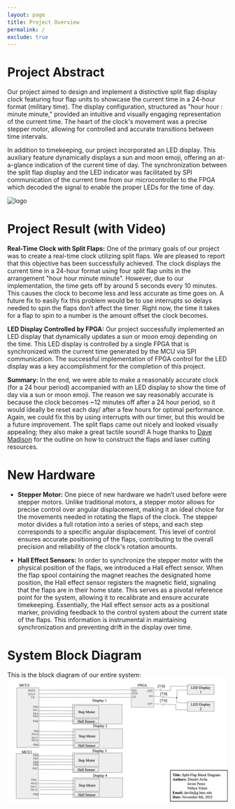 ```yaml
---
layout: page
title: Project Overview
permalink: /
exclude: true
---
```


# Project Abstract

Our project aimed to design and implement a distinctive split flap display clock featuring four flap units to showcase the current
time in a 24-hour format (military time). The display configuration, structured as "hour hour : minute minute," provided an intuitive
and visually engaging representation of the current time. The heart of the clock's movement was a precise stepper motor, allowing for
controlled and accurate transitions between time intervals.

In addition to timekeeping, our project incorporated an LED display. This auxiliary feature dynamically displays a sun and moon
emoji, offering an at-a-glance indication of the current time of day. The synchronization between the split flap display and the LED
indicator was facilitated by SPI communication of the current time from our microcontroller to the FPGA which decoded the signal to 
enable the proper LEDs for the time of day.



<div style="text-align: left">
  <img src="./assets/img/Logo.png" alt="logo" width="100" />
</div>

# Project Result (with Video)
**Real-Time Clock with Split Flaps:**
One of the primary goals of our project was to create a real-time clock utilizing split flaps. We are pleased to report that this
objective has been successfully achieved. The clock displays the current time in a 24-hour format using four split flap units in the
arrangement "hour hour minute minute".  However, due to our implementation, the time gets off by around 5 seconds every 10 minutes.
This causes the clock to become less and less accurate as time goes on. A future fix to easily fix this problem would be to use
interrupts so delays needed to spin the flaps don’t affect the timer. Right now, the time it takes for a flap to spin to a number is
the amount offset the clock becomes. 

**LED Display Controlled by FPGA:**
Our project successfully implemented an LED display that dynamically updates a sun or moon emoji depending on the time. This LED
display is controlled by a single FPGA that is synchronized with the current time generated by the MCU via SPI communication. The
successful implementation of FPGA control for the LED display was a key accomplishment for the completion of this project.

**Summary:**
In the end, we were able to make a reasonably accurate clock (for a 24 hour period) accompanied with an LED display to show the time of day via a sun or moon emoji. The reason we say reasonably accurate is because the clock becomes ~12 minutes off after a 24 hour period, so it would ideally be reset each day/ after a few hours for optimal performance. Again, we could fix this by using interrupts with our timer, but this would be a future improvement. The split flaps came out nicely and looked visually appealing; they also make a great tactile sound! A huge thanks to [Dave Madison](https://www.partsnotincluded.com/building-diy-split-flap-displays/) for the outline on how to construct the flaps and laser cutting resources.


# New Hardware
* **Stepper Motor:** One piece of new hardware we hadn’t used before were stepper motors. Unlike traditional motors, a stepper motor allows for precise control over angular displacement, making it an ideal choice for the movements needed in rotating the flaps of the clock. The stepper motor divides a full rotation into a series of steps, and each step corresponds to a specific angular displacement. This level of control ensures accurate positioning of the flaps, contributing to the overall precision and reliability of the clock's rotation amounts.
  
* **Hall Effect Sensors:** In order to synchronize the stepper motor with the physical position of the flaps, we introduced a Hall effect sensor. When the flap spool containing the magnet reaches the designated home position, the Hall effect sensor registers the magnetic field, signaling that the flaps are in their home state. This serves as a pivotal reference point for the system, allowing it to recalibrate and ensure accurate timekeeping. Essentially, the Hall effect sensor acts as a positional marker, providing feedback to the control system about the current state of the flaps. This information is instrumental in maintaining synchronization and preventing drift in the display over time.

# System Block Diagram
This is the block diagram of our entire system: 
![Overall Block Diagram](./assets/img/SystemOverall.png)
